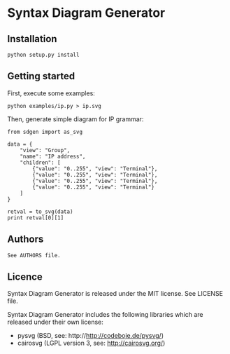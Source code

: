 Syntax Diagram Generator
========================

Installation
------------

    python setup.py install

Getting started
---------------

First, execute some examples:

    python examples/ip.py > ip.svg

Then, generate simple diagram for IP grammar:

    from sdgen import as_svg

    data = {
        "view": "Group",
        "name": "IP address",
        "children": [
            {"value": "0..255", "view": "Terminal"},
            {"value": "0..255", "view": "Terminal"},
            {"value": "0..255", "view": "Terminal"},
            {"value": "0..255", "view": "Terminal"}
        ]
    }

    retval = to_svg(data)
    print retval[0][1]

Authors
-------

    See AUTHORS file.

Licence
-------

Syntax Diagram Generator is released under the MIT license. See LICENSE file.

Syntax Diagram Generator includes the following libraries which are released under their own license:
- pysvg (BSD, see: http://http://codeboje.de/pysvg/)
- cairosvg (LGPL version 3, see: http://cairosvg.org/)
